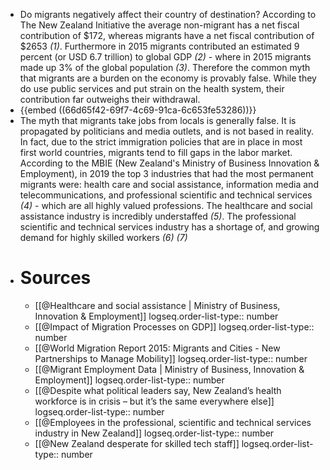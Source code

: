 - Do migrants negatively affect their country of destination? According to The New Zealand Initiative the average non-migrant has a net fiscal contribution of $172, whereas migrants have a net fiscal contribution of $2653 *(1)*. Furthermore in 2015 migrants contributed an estimated 9 percent (or USD 6.7 trillion) to global GDP *(2)* - where in 2015 migrants made up 3% of the global population *(3)*. Therefore the common myth that migrants are a burden on the economy is provably false. While they do use public services and put strain on the health system, their contribution far outweighs their withdrawal.
- {{embed ((66d65f42-69f7-4c69-91ca-6c653fe53286))}}
- The myth that migrants take jobs from locals is generally false. It is propagated by politicians and media outlets, and is not based in reality. In fact, due to the strict immigration policies that are in place in most first world countries, migrants tend to fill gaps in the labor market. According to the MBIE (New Zealand's Ministry of Business Innovation & Employment), in 2019 the top 3 industries that had the most permanent migrants were: health care and social assistance, information media and telecommunications, and professional scientific and technical services *(4)* - which are all highly valued  professions. The healthcare and social assistance industry is incredibly understaffed *(5)*. The professional scientific and technical services industry has a shortage of, and growing demand for highly skilled workers *(6) (7)*
- # Sources
	- [[@Healthcare and social assistance | Ministry of Business, Innovation & Employment]]
	  logseq.order-list-type:: number
	- [[@Impact of Migration Processes on GDP]]
	  logseq.order-list-type:: number
	- [[@World Migration Report 2015: Migrants and Cities - New Partnerships to Manage Mobility]]
	  logseq.order-list-type:: number
	- [[@Migrant Employment Data | Ministry of Business, Innovation & Employment]]
	  logseq.order-list-type:: number
	- [[@Despite what political leaders say, New Zealand’s health workforce is in crisis – but it’s the same everywhere else]]
	  logseq.order-list-type:: number
	- [[@Employees in the professional, scientific and technical services industry in New Zealand]]
	  logseq.order-list-type:: number
	- [[@New Zealand desperate for skilled tech staff]]
	  logseq.order-list-type:: number